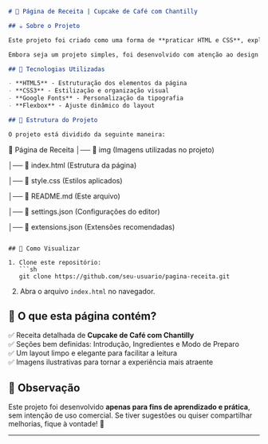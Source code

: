 ```markdown
# 🍰 Página de Receita | Cupcake de Café com Chantilly

## ☕ Sobre o Projeto 

Este projeto foi criado como uma forma de **praticar HTML e CSS**, explorando conceitos de estilização e estruturação de páginas web. A página apresenta uma deliciosa receita de **Cupcake de Café com Chantilly**, perfeita para acompanhar um bom café.  

Embora seja um projeto simples, foi desenvolvido com atenção ao design e à legibilidade para garantir uma experiência agradável ao usuário.

## 🎨 Tecnologias Utilizadas

- **HTML5** - Estruturação dos elementos da página  
- **CSS3** - Estilização e organização visual  
- **Google Fonts** - Personalização da tipografia  
- **Flexbox** - Ajuste dinâmico do layout  

## 📜 Estrutura do Projeto

O projeto está dividido da seguinte maneira:

```
📁 Página de Receita
│── 📂 img (Imagens utilizadas no projeto)

│── 📜 index.html (Estrutura da página)

│── 📜 style.css (Estilos aplicados)

│── 📜 README.md (Este arquivo)

│── 📜 settings.json (Configurações do editor)

│── 📜 extensions.json (Extensões recomendadas)

```

## 🚀 Como Visualizar

1. Clone este repositório:
   ```sh
   git clone https://github.com/seu-usuario/pagina-receita.git
   ```
2. Abra o arquivo `index.html` no navegador.

## 📌 O que esta página contém?

✅ Receita detalhada de **Cupcake de Café com Chantilly**  
✅ Seções bem definidas: Introdução, Ingredientes e Modo de Preparo  
✅ Um layout limpo e elegante para facilitar a leitura  
✅ Imagens ilustrativas para tornar a experiência mais atraente  

## 📝 Observação

Este projeto foi desenvolvido **apenas para fins de aprendizado e prática**, sem intenção de uso comercial. Se tiver sugestões ou quiser compartilhar melhorias, fique à vontade! 🚀

---
